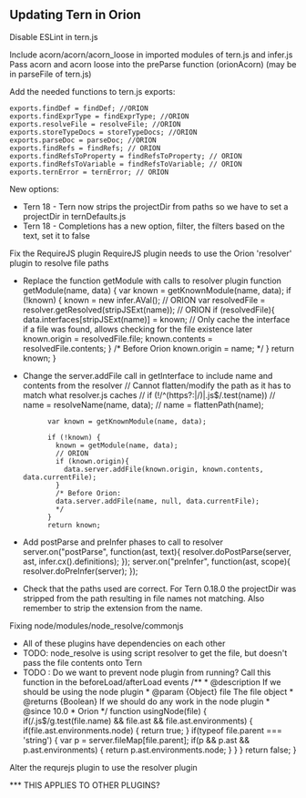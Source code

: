 ## Updating Tern in Orion

Disable ESLint in tern.js

Include acorn/acorn/acorn_loose in imported modules of tern.js and infer.js
Pass acorn and acorn loose into the preParse function (orionAcorn) (may be in parseFile of tern.js)

Add the needed functions to tern.js exports:

    exports.findDef = findDef; //ORION
    exports.findExprType = findExprType; //ORION
    exports.resolveFile = resolveFile; //ORION
    exports.storeTypeDocs = storeTypeDocs; //ORION
    exports.parseDoc = parseDoc; //ORION
    exports.findRefs = findRefs; // ORION
    exports.findRefsToProperty = findRefsToProperty; // ORION
    exports.findRefsToVariable = findRefsToVariable; // ORION
    exports.ternError = ternError; // ORION

New options:
- Tern 18 - Tern now strips the projectDir from paths so we have to set a projectDir in ternDefaults.js
- Tern 18 - Completions has a new option, filter, the filters based on the text, set it to false

Fix the RequireJS plugin
RequireJS plugin needs to use the Orion 'resolver' plugin to resolve file paths
- Replace the function getModule with calls to resolver plugin
		function getModule(name, data) {
    	var known = getKnownModule(name, data);
	    if (!known) {
	      known = new infer.AVal();
	      // ORION
	      var resolvedFile = resolver.getResolved(stripJSExt(name)); // ORION
	      if (resolvedFile){
	      	data.interfaces[stripJSExt(name)] = known; // Only cache the interface if a file was found, allows checking for the file existence later
	        known.origin = resolvedFile.file;
	        known.contents = resolvedFile.contents;
	      }
	      /* Before Orion
	      known.origin = name;
	      */
	    }
	    return known;
  	}
- Change the server.addFile call in getInterface to include name and contents from the resolver
		// Cannot flatten/modify the path as it has to match what resolver.js caches
		//    if (!/^(https?:|\/)|\.js$/.test(name))
		//      name = resolveName(name, data);
		//    name = flattenPath(name);
		
		    var known = getKnownModule(name, data);
		
		    if (!known) {
		      known = getModule(name, data);
		      // ORION
		      if (known.origin){
		        data.server.addFile(known.origin, known.contents, data.currentFile);
		      }
		      /* Before Orion:
		      data.server.addFile(name, null, data.currentFile);
		      */
		    }
		    return known;
- Add postParse and preInfer phases to call to resolver
		server.on("postParse", function(ast, text){
    		resolver.doPostParse(server, ast, infer.cx().definitions);
    	});
    	server.on("preInfer", function(ast, scope){
    		resolver.doPreInfer(server);
		});
- Check that the paths used are correct.  For Tern 0.18.0 the projectDir was stripped from the path resulting in file names not matching.  Also remember to strip the extension from the name.

Fixing node/modules/node_resolve/commonjs
- All of these plugins have dependencies on each other
- TODO: node_resolve is using script resolver to get the file, but doesn't pass the file contents onto Tern
- TODO : Do we want to prevent node plugin from running? Call this function in the beforeLoad/afterLoad events
        /**
		 * @description If we should be using the node plugin
		 * @param {Object} file The file object
		 * @returns {Boolean} If we should do any work in the node plugin
		 * @since 10.0
		 * Orion
		 */
		function usingNode(file) {
			if(/\.js$/g.test(file.name) && file.ast && file.ast.environments) {
	      	  	if(file.ast.environments.node) {
	      	  		return true;
	      	  	}
	      	  	if(typeof file.parent === 'string') {
	      	  		var p = server.fileMap[file.parent];
	      	  		if(p && p.ast && p.ast.environments) {
	      	  			return p.ast.environments.node;
	      	  		}
	      	  	}
	      	}
	      	return false;
		}

Alter the requrejs plugin to use the resolver plugin

*** THIS APPLIES TO OTHER PLUGINS?